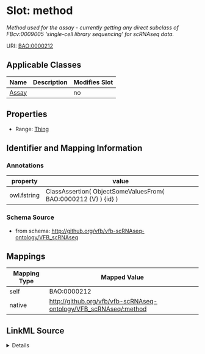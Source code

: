 

# Slot: method


_Method used for the assay - currently getting any direct subclass of FBcv:0009005 'single-cell library sequencing' for scRNAseq data._



URI: [BAO:0000212](http://www.bioassayontology.org/bao#BAO_0000212)



<!-- no inheritance hierarchy -->





## Applicable Classes

| Name | Description | Modifies Slot |
| --- | --- | --- |
| [Assay](Assay.md) |  |  no  |







## Properties

* Range: [Thing](Thing.md)





## Identifier and Mapping Information





### Annotations

| property | value |
| --- | --- |
| owl.fstring | ClassAssertion( ObjectSomeValuesFrom( BAO:0000212 {V} ) {id} ) |



### Schema Source


* from schema: http://github.org/vfb/vfb-scRNAseq-ontology/VFB_scRNAseq




## Mappings

| Mapping Type | Mapped Value |
| ---  | ---  |
| self | BAO:0000212 |
| native | http://github.org/vfb/vfb-scRNAseq-ontology/VFB_scRNAseq/:method |




## LinkML Source

<details>
```yaml
name: method
annotations:
  owl.fstring:
    tag: owl.fstring
    value: ClassAssertion( ObjectSomeValuesFrom( BAO:0000212 {V} ) {id} )
description: Method used for the assay - currently getting any direct subclass of
  FBcv:0009005 'single-cell library sequencing' for scRNAseq data.
from_schema: http://github.org/vfb/vfb-scRNAseq-ontology/VFB_scRNAseq
rank: 1000
slot_uri: BAO:0000212
alias: method
owner: Assay
domain_of:
- Assay
range: Thing
multivalued: false

```
</details>